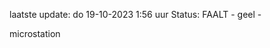 laatste update: 
do 19-10-2023  1:56   uur 
Status: FAALT - geel - 
<div class="service Y">microstation</div>